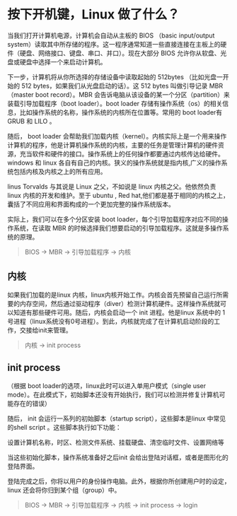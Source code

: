 # 按下开机键，Linux 做了什么？

当我们打开计算机电源，计算机会自动从主板的 BIOS （basic input/output system）读取其中所存储的程序。这一程序通常知道一些直接连接在主板上的硬件（硬盘、网络接口、键盘、串口、并口）。现在大部分 BIOS 允许你从软盘、光盘或硬盘中选择一个来启动计算机。

下一步，计算机将从你所选择的存储设备中读取起始的 512bytes （比如光盘一开始的 512 bytes，如果我们从光盘启动的话）。这 512 bytes 叫做引导记录 MBR （master boot record）。MBR 会告诉电脑从该设备的某一个分区（partition）来装载引导加载程序（boot loader）。boot loader 存储有操作系统（os）的相关信息，比如操作系统的名称，操作系统的内核所在位置等。常用的 boot loader有 GRUB 和 LILO 。

随后， boot loader 会帮助我们加载内核（kernel）。内核实际上是一个用来操作计算机的程序，他是计算机操作系统的内核，主要的任务是管理计算机的硬件资源，充当软件和硬件的接口。操作系统上的任何操作都要通过内核传达给硬件。windows 和 linux 各自有自己的内核。狭义的操作系统就是指内核,广义的操作系统包括内核及内核之上的所有应用。

linus Torvalds 与其说是 Linux 之父，不如说是 linux 内核之父。他依然负责 linux 内核的开发和维护。至于 ubuntu , Red hat,他们都是基于相同的内核之上，囊括了不同应用和界面构成的一个更加完整的操作系统版本。

实际上，我们可以在多个分区安装 boot loader，每个引导加载程序对应不同的操作系统，在读取 MBR 的时候选择我们想要启动的引导加载程序。这就是多操作系统的原理。

> BIOS -> MBR -> 引导加载程序 -> 内核

## 内核

如果我们加载的是linux 内核，linux内核开始工作。内核会首先预留自己运行所需要的内存空间，然后通过驱动程序（diver）检测计算机硬件。这样操作系统就可以知道有那些硬件可用。随后，内核会启动一个 init 进程。他是linux 系统中的 1 号进程（linux系统没有0号进程）。到此，内核就完成了在计算机启动阶段的工作，交接给init来管理。

> 内核 -> init process

## init process

（根据 boot loader的选项，linux此时可以进入单用户模式（single user mode）。在此模式下，初始脚本还没有开始执行，我们可以检测并修复计算机可能存在的错误）

随后， init 会运行一系列的初始脚本（startup script），这些脚本是linux 中常见的shell script 。这些脚本执行如下功能：

设置计算机名称，时区、检测文件系统、挂载硬盘、清空临时文件、设置网络等

当这些初始化脚本，操作系统准备好之后init 会给出登陆对话框，或者是图形化的登陆界面。

登陆完成之后，你将以用户的身份操作电脑。此外，根据你所创建用户时的设定，linux 还会将你归到某个组（group）中。

> BIOS -> MBR -> 引导加载程序 -> 内核 -> init process -> login